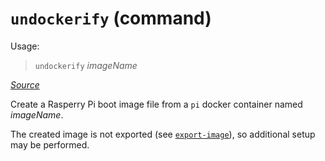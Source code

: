 # `undockerify` (command)

Usage:

> `undockerify` *imageName*

[*Source*](../../bin/undockerify)

Create a Rasperry Pi boot image file from a `pi` docker container named *imageName*.

The created image is not exported (see [`export-image`](../cmds/export-image.md)), so
additional setup may be performed.

